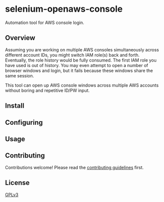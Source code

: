 # selenium-openaws-console
Automation tool for AWS console login.


## Overview
Assuming you are working on multiple AWS consoles simultaneously across different account IDs, you might switch IAM role(s) back and forth. Eventually, the role history would be fully consumed. The first IAM role you have used is out of history. You may even attempt to open a number of browser windows and login, but it fails because these windows share the same session.

This tool can open up AWS console windows across multiple AWS accounts without boring and repetitive ID/PW input.

## Install


## Configuring


## Usage


## Contributing

Contributions welcome! Please read the [contributing guidelines](CONTRIBUTING.md) first.


## License

[GPLv3](LICENSE)